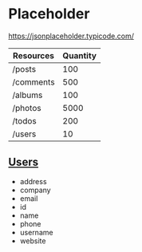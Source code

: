 # Placeholder

https://jsonplaceholder.typicode.com/

| Resources | Quantity |
| --------- | -------- |
| /posts    | 100      |
| /comments | 500      |
| /albums   | 100      |
| /photos   | 5000     |
| /todos    | 200      |
| /users    | 10       |

## [Users](/api/placeholder/user/index.html)

- address
- company
- email
- id
- name
- phone
- username
- website
